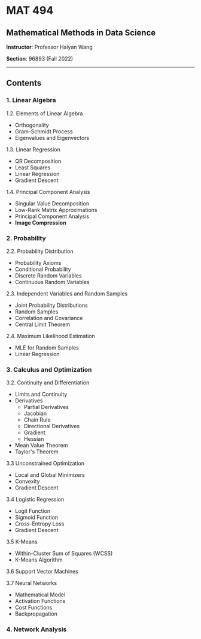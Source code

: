 # MAT 494

## Mathematical Methods in Data Science

**Instructor**: Professor Haiyan Wang

**Section**: 96893 (Fall 2022)

--------------------------------------------------

## Contents

### 1. Linear Algebra

1.2. Elements of Linear Algebra

- Orthogonality
- Gram-Schmidt Process
- Eigenvalues and Eigenvectors

1.3. Linear Regression

- QR Decomposition
- Least Squares
- Linear Regression
- Gradient Descent

1.4. Principal Component Analysis

- Singular Value Decomposition
- Low-Rank Matrix Approximations
- Principal Component Analysis
- **Image Compression**

### 2. Probability

2.2. Probability Distribution

- Probability Axioms
- Conditional Probability
- Discrete Random Variables
- Continuous Random Variables

2.3. Independent Variables and Random Samples

- Joint Probability Distributions
- Random Samples
- Correlation and Covariance
- Central Limit Theorem

2.4. Maximum Likelihood Estimation

- MLE for Random Samples
- Linear Regression

### 3. Calculus and Optimization

3.2. Continuity and Differentiation

- Limits and Continuity
- Derivatives
  - Partial Derivatives
  - Jacobian
  - Chain Rule
  - Directional Derivatives
  - Gradient
  - Hessian
- Mean Value Theorem
- Taylor's Theorem

3.3 Unconstrained Optimization

- Local and Global Minimizers
- Convexity
- Gradient Descent

3.4 Logistic Regression

- Logit Function
- Sigmoid Function
- Cross-Entropy Loss
- Gradient Descent

3.5 K-Means

- Within-Cluster Sum of Squares (WCSS)
- K-Means Algorithm

3.6 Support Vector Machines

3.7 Neural Networks

- Mathematical Model
- Activation Functions
- Cost Functions
- Backpropagation

### 4. Network Analysis

